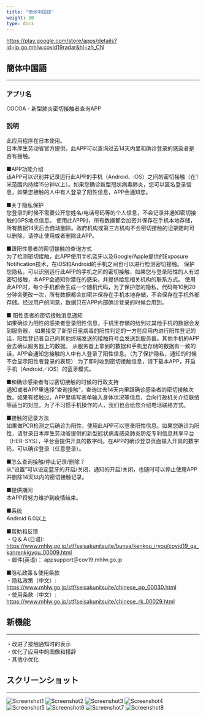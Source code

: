 ```yaml
---
title: "簡体中国語"
weight: 30
type: docs
---
```


https://play.google.com/store/apps/details?id=jp.go.mhlw.covid19radar&hl=zh_CN

## 簡体中国語

----

### アプリ名
COCOA - 新型肺炎密切接触者查询APP

### 説明
此应用程序在日本使用。  
日本厚生劳动省官方提供，此APP可以查询过去14天内里和确诊登录的感染者是否有接触。

■APP功能介绍  
该APP可以识别并记录运行此APP的手机（Android、iOS）之间的密切接触（在1米范围内持续15分钟以上）。如果您确诊新型冠状病毒肺炎，您可以匿名登录信息，如果您接触的人中有人登录了阳性信息，APP会通知您。


■关于隐私保护  
您登录的时候不需要公开您姓名/电话号码等的个人信息，不会记录并通知密切接触的GPS地点信息。
使用此APP时，所有数据都会加密并保存在手机本地存储，所有数据14天后会自动删除。政府机构或第三方机构不会密切接触的记录随时可以删除，请停止使用或者删除此APP。

■跟阳性患者的密切接触的查询方式  
为了检测密切接触，此APP使用手机蓝牙以及Google/Apple提供的Exposure Notification技术，在iOS和Android的手机之间也可以进行检测密切接触。
保护您隐私，可以识别运行此APP的手机之间的密切接触，如果您与登录阳性的人有过密切接触，本APP会通知你潜在的感染，并提供给您相关机构的联系方式。
使用此APP时，每个手机都会生成一个随机代码，为了保护您的隐私，代码每10到20分钟会更改一次，所有数据都会加密并保存在手机本地存储，不会保存在手机外部存储。经过用户的同意，数据只在APP内部确诊登录的时候会用到。

■ 阳性患者的密切接触消息通知  
如果确诊为阳性的感染者登录阳性信息，手机里存储的给到过其他手机的数据会发到服务器，
如果接受了新型日冕病毒的阳性判定的一方在应用内进行阳性登记的话，阳性登记者自己向其他终端发送的接触符号会发送到服务器。其他手机的APP会去确认服务器上的数据。
从服务器上拿到的数据和手机里存储的数据有一致的话，APP会通知您接触的人中有人登录了阳性信息。（为了保护隐私，通知的时候不会显示阳性者登录的表现）
为了即时收到密切接触信息，请下载本APP，开启手机（Android／iOS）的蓝牙模式。

■和确诊感染者有过密切接触的时候的行政支持  
通知或者APP里选择“查询接触”，查询过去14天内里跟确诊感染者的密切接触次数。如果有接触过，APP里填写表单输入身体状况等信息，会向行政机关介绍联络等适当的对应。为了不习惯手机操作的人，我们也会给您介绍电话联络方式。

■接触的记录方法  
如果做PCR检测之后确诊为阳性，使用此APP可以登录阳性信息。如果您确诊为阳性，请登录日本厚生劳动省提供的新型冠状病毒感染肺炎防疫专利信息共享平台（HER-SYS），平台会提供开具的数字码。在APP的确诊登录页面输入开具的数字码，可以确诊登录（任意登录）。

■怎么查询接触/停止记录/删除？  
从“设置”可以设定蓝牙的开启/关闭，通知的开启/关闭，也随时可以停止使用APP并删除14天以内的密切接触记录。

■提供期间  
本APP将努力维护到疫情结束。

■系统  
Android 6.0以上

■帮助和反馈  
・Ｑ＆Ａ(日语): https://www.mhlw.go.jp/stf/seisakunitsuite/bunya/kenkou_iryou/covid19_qa_kanrenkigyou_00009.html  
・邮件(英语)： appsupport＠cov19.mhlw.go.jp  

■隐私政策＆使用条款  
・隐私政策（中文）: https://www.mhlw.go.jp/stf/seisakunitsuite/chinese_pp_00030.html  
・使用条款（中文）: https://www.mhlw.go.jp/stf/seisakunitsuite/chinese_rk_00029.html  


## 新機能

----

・改进了接触通知时的表示  
・优化了应用中的图像和措辞  
・其他小优化  

## スクリーンショット

----

![Screenshot1](/cocoa/materials/google_play/zh_CN/screenshot1.webp)
![Screenshot2](/cocoa/materials/google_play/zh_CN/screenshot2.webp)
![Screenshot3](/cocoa/materials/google_play/zh_CN/screenshot3.webp)
![Screenshot4](/cocoa/materials/google_play/zh_CN/screenshot4.webp)
![Screenshot5](/cocoa/materials/google_play/zh_CN/screenshot5.webp)
![Screenshot6](/cocoa/materials/google_play/zh_CN/screenshot6.webp)
![Screenshot7](/cocoa/materials/google_play/zh_CN/screenshot7.webp)
![Screenshot8](/cocoa/materials/google_play/zh_CN/screenshot8.webp)
